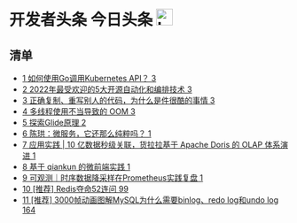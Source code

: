 # 开发者头条 今日头条 <img src="https://file.ipadown.com/tophub/assets/images/media/toutiao.io.png_50x50.png" width="30" alt="Logo"></img>

## 清单

* [1 如何使用Go调用Kubernetes API？ 3](https://toutiao.io/posts/ctnjr3u)
* [2 2022年最受欢迎的5大开源自动化和编排技术 3](https://toutiao.io/posts/fj7m6x8)
* [3 正确复制、重写别人的代码，为什么是件很酷的事情 3](https://toutiao.io/posts/li8d566)
* [4 多线程使用不当导致的 OOM 3](https://toutiao.io/posts/67rtbou)
* [5 探索Glide原理 2](https://toutiao.io/posts/tx553c1)
* [6 陈珙：微服务，它还那么纯粹吗？ 1](https://toutiao.io/posts/p7v4org)
* [7 应用实践 | 10 亿数据秒级关联，货拉拉基于 Apache Doris 的 OLAP 体系演进 1](https://toutiao.io/posts/8y9lpg1)
* [8 基于 qiankun 的微前端实践 1](https://toutiao.io/posts/gg5peyr)
* [9 可观测｜时序数据降采样在Prometheus实践复盘 1](https://toutiao.io/posts/vbqwtm4)
* [10 [推荐] Redis夺命52连问 99](https://toutiao.io/posts/he3fzao)
* [11 [推荐] 3000帧动画图解MySQL为什么需要binlog、redo log和undo log 164](https://toutiao.io/posts/b0g4460)
